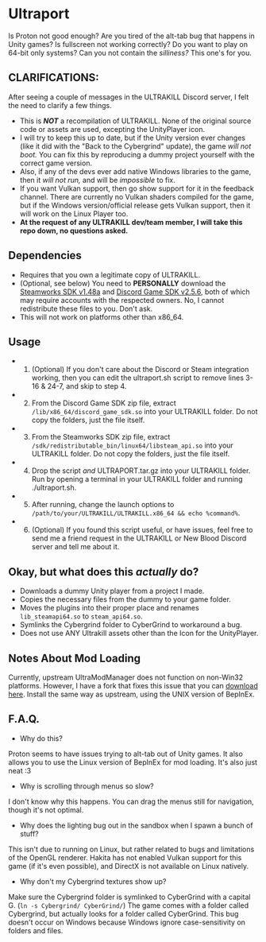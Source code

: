 # Ultraport
Is Proton not good enough? Are you tired of the alt-tab bug that happens in Unity games? Is fullscreen not working correctly? Do you want to play on 64-bit only systems? Can you not contain the *silliness?* This one's for you.

## CLARIFICATIONS:
After seeing a couple of messages in the ULTRAKILL Discord server, I felt the need to clarify a few things.
* This is ***NOT*** a recompilation of ULTRAKILL. None of the original source code or assets are used, excepting the UnityPlayer icon.
* I will try to keep this up to date, but if the Unity version ever changes (like it did with the "Back to the Cybergrind" update), the game *will not boot.* You can fix this by reproducing a dummy project yourself with the correct game version.
* Also, if any of the devs ever add native Windows libraries to the game, then it *will not run,* and will be *impossible* to fix.
* If you want Vulkan support, then go show support for it in the feedback channel. There are currently no Vulkan shaders compiled for the game, but if the Windows version/official release gets Vulkan support, then it will work on the Linux Player too.
* **At the request of any ULTRAKILL dev/team member, I will take this repo down, no questions asked.**

## Dependencies
* Requires that you own a legitimate copy of ULTRAKILL. 
* (Optional, see below) You need to **PERSONALLY** download the [Steamworks SDK v1.48a](https://partner.steamgames.com/downloads/list) and [Discord Game SDK v2.5.6](https://discord.com/developers/docs/game-sdk/sdk-starter-guide), both of which may require accounts with the respected owners. No, I cannot redistribute these files to you. Don't ask.
* This will not work on platforms other than x86_64.

## Usage
* 1. (Optional) If you don't care about the Discord or Steam integration working, then you can edit the ultraport.sh script to remove lines 3-16 & 24-7, and skip to step 4.
* 2. From the Discord Game SDK zip file, extract `/lib/x86_64/discord_game_sdk.so` into your ULTRAKILL folder. Do not copy the folders, just the file itself.
* 3. From the Steamworks SDK zip file, extract `/sdk/redistributable_bin/linux64/libsteam_api.so` into your ULTRAKILL folder. Do not copy the folders, just the file itself.
* 4. Drop the script *and* ULTRAPORT.tar.gz into your ULTRAKILL folder. Run by opening a terminal in your ULTRAKILL folder and running ./ultraport.sh.
* 5. After running, change the launch options to `/path/to/your/ULTRAKILL/ULTRAKILL.x86_64 && echo %command%`.
* 6. (Optional) If you found this script useful, or have issues, feel free to send me a friend request in the ULTRAKILL or New Blood Discord server and tell me about it.

## Okay, but what does this *actually* do?
* Downloads a dummy Unity player from a project I made.
* Copies the necessary files from the dummy to your game folder.
* Moves the plugins into their proper place and renames `lib_steamapi64.so` to `steam_api64.so`.
* Symlinks the Cybergrind folder to CyberGrind to workaround a bug.
* Does not use ANY Ultrakill assets other than the Icon for the UnityPlayer.

## Notes About Mod Loading
Currently, upstream UltraModManager does not function on non-Win32 platforms. However, I have a fork that fixes this issue that you can [download here](https://github.com/coatlessali/ultra-mod-manager/releases/tag/v0.5.5-UNIX). Install the same way as upstream, using the UNIX version of BepInEx.

## F.A.Q.
* Why do this?

Proton seems to have issues trying to alt-tab out of Unity games. It also allows you to use the Linux version of BepInEx for mod loading. It's also just neat :3

* Why is scrolling through menus so slow?

I don't know why this happens. You can drag the menus still for navigation, though it's not optimal.

* Why does the lighting bug out in the sandbox when I spawn a bunch of stuff?

This isn't due to running on Linux, but rather related to bugs and limitations of the OpenGL renderer. Hakita has not enabled Vulkan support for this game (if it's even possible), and DirectX is not available on Linux natively.

* Why don't my Cybergrind textures show up?

Make sure the Cybergrind folder is symlinked to CyberGrind with a capital G. (`ln -s Cybergrind/ CyberGrind/`) The game comes with a folder called Cybergrind, but actually looks for a folder called CyberGrind. This bug doesn't occur on Windows because Windows ignore case-sensitivity on folders and files.
